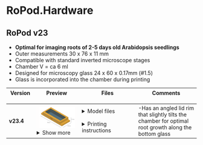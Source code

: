 # RoPod.Hardware

## RoPod v23 
-	**Optimal for imaging roots of 2-5 days old Arabidopsis seedlings**
-	Outer measurements 30 x 76 x 11 mm
-	Compatible with standard inverted microscope stages
-	Chamber V = ca 6 ml
-	Designed for microscopy glass 24 x 60 x 0.17mm (#1.5) 
-	Glass is incorporated into the chamber during printing

|Version <img width="50"> |Preview<img width="400">|Files <img width="500"> |Comments<img width="300">|
| --- | --- | ---|---|
|**v23.4**|  <img src="https://github.com/AlyonaMinina/Files.for.RoPod.reps/blob/main/RoPod.v23/RoPod%2023.4%20preview.png?raw=true" width="400" title="RoPod23.4 preview"> <details><summary>Show more</summary> <img src="https://github.com/AlyonaMinina/Files.for.RoPod.reps/blob/main/RoPod.v23/RoPod%2023.4%20empty.png?raw=true" width="400" title="RoPod23.4 preview">  </details> |<details><summary>Model files</summary><br/> Individual model files:<br/>[RoPod v23.4 chamber.3mf](https://github.com/AlyonaMinina/Files.for.RoPod.reps/raw/main/RoPod.v23/Chamber%20v23.4.3mf)<br/> [RoPod v23.4 lid.3mf](https://github.com/AlyonaMinina/Files.for.RoPod.reps/raw/main/RoPod.v23/Lid%20v23.4.3mf)<br/><br/><br/> Slc3r project file:<br/>[RoPod v23.4 with adjustable layer height.3mf](https://github.com/AlyonaMinina/Files.for.RoPod.reps/raw/main/RoPod.v23/RoPod%2023.4%20with%20adjustable%20height.3mf)<br/><br/> Autodesk Fusion 360 file: <br/> [RoPod v23.4.f3d](https://github.com/AlyonaMinina/Files.for.RoPod.reps/raw/main/RoPod.v23/RoPod%20v23.4.f3d)</details><br/> <details><summary>Printing instructions</summary><br/>   1. Printing one chamber with a lid takes ca 2 h and ca 10 g of filament<br/>  2. Variable layer height feature (available for Prusa printers) allows small layer height beneficial for efficient embedding of the glass into the print and a larger layer height for the rest of the structure. For an example see the provided RoPod v23.4 with adjustable layer height.3mf<br/> 3. Use the pause function to insert the glass. We recommend to glue the glass at  two corners to ensure it stays in place during printing (see the video). <br/> 4.	It is advisable to check the filament for toxicity. To our experience, clear PETG does not impact Arabidopsis growth. </details>  |-Has an angled lid rim that slightly tilts the chamber for optimal root growth along the bottom glass| 

